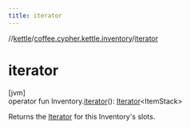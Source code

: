 ```yaml
---
title: iterator
---
```

//[kettle](../../index.html)/[coffee.cypher.kettle.inventory](index.html)/[iterator](iterator.html)



# iterator



[jvm]\
operator fun Inventory.[iterator](iterator.html)(): [Iterator](https://kotlinlang.org/api/latest/jvm/stdlib/kotlin.collections/-iterator/index.html)&lt;ItemStack&gt;



Returns the [Iterator](https://kotlinlang.org/api/latest/jvm/stdlib/kotlin.collections/-iterator/index.html) for this Inventory's slots.




